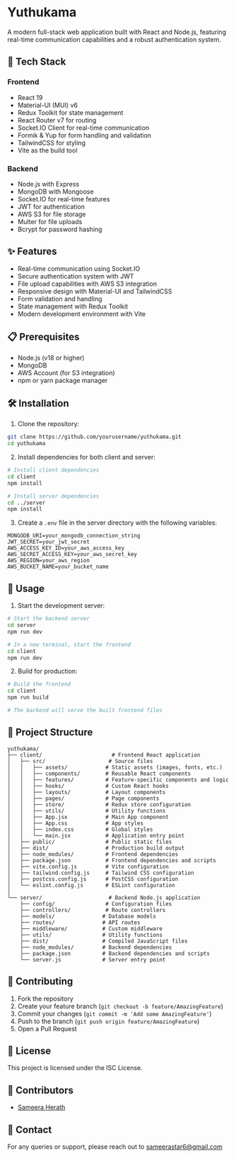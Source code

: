 # Yuthukama

A modern full-stack web application built with React and Node.js, featuring real-time communication capabilities and a robust authentication system.

## 🚀 Tech Stack

### Frontend

- React 19
- Material-UI (MUI) v6
- Redux Toolkit for state management
- React Router v7 for routing
- Socket.IO Client for real-time communication
- Formik & Yup for form handling and validation
- TailwindCSS for styling
- Vite as the build tool

### Backend

- Node.js with Express
- MongoDB with Mongoose
- Socket.IO for real-time features
- JWT for authentication
- AWS S3 for file storage
- Multer for file uploads
- Bcrypt for password hashing

## ✨ Features

- Real-time communication using Socket.IO
- Secure authentication system with JWT
- File upload capabilities with AWS S3 integration
- Responsive design with Material-UI and TailwindCSS
- Form validation and handling
- State management with Redux Toolkit
- Modern development environment with Vite

## 📋 Prerequisites

- Node.js (v18 or higher)
- MongoDB
- AWS Account (for S3 integration)
- npm or yarn package manager

## 🛠️ Installation

1. Clone the repository:

```bash
git clone https://github.com/yourusername/yuthukama.git
cd yuthukama
```

2. Install dependencies for both client and server:

```bash
# Install client dependencies
cd client
npm install

# Install server dependencies
cd ../server
npm install
```

3. Create a `.env` file in the server directory with the following variables:

```env
MONGODB_URI=your_mongodb_connection_string
JWT_SECRET=your_jwt_secret
AWS_ACCESS_KEY_ID=your_aws_access_key
AWS_SECRET_ACCESS_KEY=your_aws_secret_key
AWS_REGION=your_aws_region
AWS_BUCKET_NAME=your_bucket_name
```

## 🚀 Usage

1. Start the development server:

```bash
# Start the backend server
cd server
npm run dev

# In a new terminal, start the frontend
cd client
npm run dev
```

2. Build for production:

```bash
# Build the frontend
cd client
npm run build

# The backend will serve the built frontend files
```

## 📁 Project Structure

```
yuthukama/
├── client/                      # Frontend React application
│   ├── src/                    # Source files
│   │   ├── assets/            # Static assets (images, fonts, etc.)
│   │   ├── components/        # Reusable React components
│   │   ├── features/          # Feature-specific components and logic
│   │   ├── hooks/             # Custom React hooks
│   │   ├── layouts/           # Layout components
│   │   ├── pages/             # Page components
│   │   ├── store/             # Redux store configuration
│   │   ├── utils/             # Utility functions
│   │   ├── App.jsx            # Main App component
│   │   ├── App.css            # App styles
│   │   ├── index.css          # Global styles
│   │   └── main.jsx           # Application entry point
│   ├── public/                # Public static files
│   ├── dist/                  # Production build output
│   ├── node_modules/          # Frontend dependencies
│   ├── package.json           # Frontend dependencies and scripts
│   ├── vite.config.js         # Vite configuration
│   ├── tailwind.config.js     # Tailwind CSS configuration
│   ├── postcss.config.js      # PostCSS configuration
│   └── eslint.config.js       # ESLint configuration
│
└── server/                     # Backend Node.js application
    ├── config/                # Configuration files
    ├── controllers/           # Route controllers
    ├── models/               # Database models
    ├── routes/               # API routes
    ├── middleware/           # Custom middleware
    ├── utils/                # Utility functions
    ├── dist/                 # Compiled JavaScript files
    ├── node_modules/         # Backend dependencies
    ├── package.json          # Backend dependencies and scripts
    └── server.js             # Server entry point
```

## 🤝 Contributing

1. Fork the repository
2. Create your feature branch (`git checkout -b feature/AmazingFeature`)
3. Commit your changes (`git commit -m 'Add some AmazingFeature'`)
4. Push to the branch (`git push origin feature/AmazingFeature`)
5. Open a Pull Request

## 📝 License

This project is licensed under the ISC License.

## 👥 Contributors

- [Sameera Herath](https://github.com/sameeraherath)

## 📧 Contact

For any queries or support, please reach out to [sameerastar6@gmail.com](mailto:sameerastar6@gmail.com)
